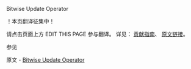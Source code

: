  Bitwise Update Operator

 ！本页翻译征集中！

请点击页面上方 EDIT THIS PAGE 参与翻译。
详见：
[贡献指南]( https://github.com/whaleal/MongoDB-Manual-zh/blob/master/CONTRIBUTING.md )、
[原文链接](  https://docs.mongodb.com/manual/reference/operator/update-bitwise/  )。

 参见

原文 - [Bitwise Update Operator]( https://docs.mongodb.com/manual/reference/operator/update-bitwise/ )

